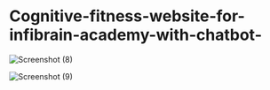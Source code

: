 # Cognitive-fitness-website-for-infibrain-academy-with-chatbot-
![Screenshot (8)](https://github.com/simantinip04/Cognitive-fitness-website-for-infibrain-academy-with-chatbot-/assets/149346103/978b15bc-1019-4ee2-b447-0d3d1d3ff6ec)

![Screenshot (9)](https://github.com/simantinip04/Cognitive-fitness-website-for-infibrain-academy-with-chatbot-/assets/149346103/51cda58a-c520-425c-9d89-32d9ae3da089)
